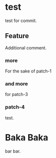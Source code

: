 test
====

test for commit.

Feature
-------
Additional comment.

### more ###
For the sake of patch-1

### and more ###
for patch-3

### patch-4 ###
test.

Baka Baka
=========
bar bar.
